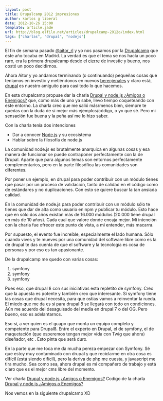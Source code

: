```yaml
---
layout: post
title: Drupalcamp 2012 impresiones
author: karlos g liberal
date: 2012-10-26 15:00
template: article.jade
url: http://blog.elfilo.net/articles/drupalcamp-2012o/index.html
tags: ["charlas", "drupal", "nodejs"]
---
```


El fin de semana pasado [@aitor_rl](http://twitter.com/aitor_rl) y yo nos pasamos por la [Drupalcamp](http://2012.drupalcamp.es/es) que este año tocaba en Madrid.
La verdad es que el tema se nos hacía un poco raro, era la primera drupalcamp desde el [cierre](http://www.investic.net/blog/karlos/investic-cierra-sus-puertas) de investic y bueno, nos costó un poco decidirnos.

Ahora Aitor y yo andamos terminando (o continuando) pequeñas cosas que teníamos en investic y metiéndonos en nuevos [berenjenales](http://visualabs.summeroflabs.eu/) y claro está, [drupal](http://drupal.org) es nuestro amiguito para casi todo lo que hacemos. 

En esta drupalcamp propuse dar la charla [Drupal y node.js ¿Amigos o Enemigos?](http://2012.drupalcamp.es/es/sesiones/drupal-y-nodejs-amigos-o-enemigos-103) que, como más de uno ya sabe, llevo tiempo coqueteando con este entorno. La charla creo que me salió más/menos bien, siempre te quedas con la duda de si mejor más ejemplos/código, o yo que sé. Pero mi sensación fue buena y la peña así me lo hizo saber. 

<!--more-->

Con la charla tenía dos intenciones

* Dar a conocer [Node.js](http://nodejs.org) y su ecosistema
* Hablar sobre la filosofía de node.js

La comunidad node.js es brutalmente anarquica en algunas cosas y esa manera de funcionar se puede contraponer perfectamente con la de Drupal. Aparte que para algunos temas son entornos perfectamente complementarios, pero en la parte filosófica las comunidades son diferentes. 

Por poner un ejemplo, en drupal para poder contribuir con un módulo tienes que pasar por un proceso de validación, tanto de calidad en el código como de estándares y no duplicaciones. Con esto se quiere buscar la tan ansiada calidad. 

En la comunidad de node.js para poder contribuir con un módulo sólo te tienes que dar de alta como usuario en npm y publicar tu módulo. Esto hace que en sólo dos años existan más de 16.000 módulos (20.000 tiene drupal en más de 10 años). Cada cual que valore donde encaja mejor. Mi intención con la charla fue ofrecer este punto de vista, a mi entender, más macarra. 

Por supuesto, el evento fue increíble, especialmente el lado humana. Sólo cuando vives y te mueves por una comunidad del software libre como es la de drupal te das cuenta de que el software y la tecnología es cosa de personas y por eso es tan apasionante. 

De la drupalcamp me quedo con varias cosas&#58;

1. symfony
2. symfony
3. symfony

Pues eso, que drupal 8 con sus iniciativas esta repletito de symfony. Creo que la apuesta es potente y también creo que interesante. Si symfony tiene las cosas que drupal necesita, para que ostias vamos a reinventar la rueda. El miedo que me da es si para drupal 8 se llegará con todo en condiciones. Aún me acuerdo del desaguisado del media en drupal 7 o del OG. Pero bueno, eso es  adelantarnos. 

Eso sí, a ver quien es el guapo que monta un equipo completo y competente para Drupal8. Entre el experto en Drupal, el de symfony, el de maquetación (que esperemos tengan mejor vida con Twig que ahora) diseñador, etc . Esto pinta que será duro. 

En la parte que me toca me da mucha pereza empezar con Symfony. Sé que estoy muy contaminado con drupal y que reciclarme en otra cosa es difícil (está siendo difícil), pero la deriva de php me cuesta, y javascript me tira mucho. Sea como sea, ahora drupal es mi compañero de trabajo y está claro que es el mejor cms libre del momento. 

Ver charla [Drupal y node.js ¿Amigos o Enemigos?](http://blog.elfilo.net/charla_nodejs/)
Codigo de la charla [Drupal y node.js ¿Amigos o Enemigos?](https://github.com/karlosgliberal/charla_nodejs)


Nos vemos en la siguiente drupalcamp XD

